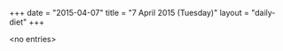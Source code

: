 +++
date = "2015-04-07"
title = "7 April 2015 (Tuesday)"
layout = "daily-diet"
+++

<p>&lt;no entries&gt;</p>